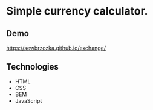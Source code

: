 # Simple currency calculator.

## Demo
https://sewbrzozka.github.io/exchange/

## Technologies
- HTML
- CSS
- BEM
- JavaScript
